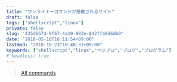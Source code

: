 ```yaml
---
title: "ワンライナーコマンドが掲載されるサイト"
draft: false
tags: ["shellscript","linux"]
private: false
slug: "435d6674-9f67-4a19-883e-842ffa9d6db0"
date: "2018-05-16T16:11:54+09:00"
lastmod: "2018-10-23T10:48:33+09:00"
keywords: ["shellscript","linux","ベジプロ","プログ","プログラム"]
# headless: true
---
```


> [All commands](https://www.commandlinefu.com/commands/browse)
